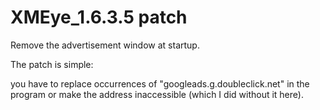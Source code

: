 # XMEye_1.6.3.5 patch
<p>Remove the advertisement window at startup.</p>
<p></p>The patch is simple: </p>
<p>you have to replace occurrences of "googleads.g.doubleclick.net" in the program or make the address inaccessible (which I did without it here). </p>
